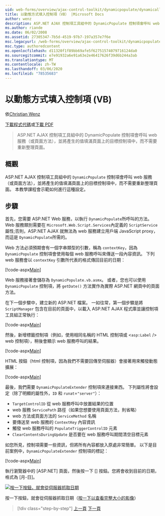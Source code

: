 ```yaml
---
uid: web-forms/overview/ajax-control-toolkit/dynamicpopulate/dynamically-populating-a-control-vb
title: 以動態方式填入控制項（VB） |Microsoft Docs
author: wenz
description: ASP.NET AJAX 控制項工具組中的 DynamicPopulate 控制項會呼叫 web 服務（或頁面方法），並將產生的值填滿至 t ... 的目標控制項
ms.author: riande
ms.date: 06/02/2008
ms.assetid: 27305347-7b5d-4519-97b7-197a357e7f6e
msc.legacyurl: /web-forms/overview/ajax-control-toolkit/dynamicpopulate/dynamically-populating-a-control-vb
msc.type: authoredcontent
ms.openlocfilehash: d11320f1f89bb69afe5f62751574079716124da0
ms.sourcegitcommit: e7e91932a6e91a63e2e46417626f39d6b244a3ab
ms.translationtype: MT
ms.contentlocale: zh-TW
ms.lasthandoff: 03/06/2020
ms.locfileid: "78535683"
---
```

# <a name="dynamically-populating-a-control-vb"></a>以動態方式填入控制項 (VB)

依[Christian Wenz](https://github.com/wenz)

[下載程式代碼](https://download.microsoft.com/download/d/8/f/d8f2f6f9-1b7c-46ad-9252-e1fc81bdea3e/dynamicpopulate0.vb.zip)或[下載 PDF](https://download.microsoft.com/download/b/6/a/b6ae89ee-df69-4c87-9bfb-ad1eb2b23373/dynamicpopulate0VB.pdf)

> ASP.NET AJAX 控制項工具組中的 DynamicPopulate 控制項會呼叫 web 服務（或頁面方法），並將產生的值填滿頁面上的目標控制項中，而不需要重新整理頁面。

## <a name="overview"></a>概觀

ASP.NET AJAX 控制項工具組中的 `DynamicPopulate` 控制項會呼叫 web 服務（或頁面方法），並將產生的值填滿頁面上的目標控制項中，而不需要重新整理頁面。 本教學課程會示範如何進行這種設定。

## <a name="steps"></a>步驟

首先，您需要 ASP.NET Web 服務，以執行 `DynamicPopulate`所呼叫的方法。 Web 服務類別需要在 `Microsoft.Web.Script.Services`內定義的 `ScriptService` 屬性;否則，ASP.NET AJAX 就無法為 web 服務建立用戶端 JavaScript proxy，而這是 `DynamicPopulate`所需的。

Web 方法必須預期會有一個字串類型的引數，稱為 `contextKey`，因為 `DynamicPopulate` 控制項會使用每個 web 服務呼叫來傳送一段內容資訊。 下列 web 服務會以 `contextKey` 引數所代表的格式傳回目前的日期：

[!code-aspx[Main](dynamically-populating-a-control-vb/samples/sample1.aspx)]

Web 服務接著會儲存為 `DynamicPopulate.vb.asmx`。 或者，您也可以使用 `DynamicPopulate` 控制項，將 `getDate()` 方法實作為實際 ASP.NET 網頁中的頁面方法。

在下一個步驟中，建立新的 ASP.NET 檔案。 一如往常，第一個步驟是將 `ScriptManager` 包含在目前的頁面中，以載入 ASP.NET AJAX 程式庫並讓控制項工具組正常執行：

[!code-aspx[Main](dynamically-populating-a-control-vb/samples/sample2.aspx)]

然後，新增標籤控制項（例如，使用相同名稱的 HTML 控制項或 &lt;`asp:Label` /&gt; web 控制項），稍後會顯示 web 服務呼叫的結果。

[!code-aspx[Main](dynamically-populating-a-control-vb/samples/sample3.aspx)]

HTML 按鈕（html 控制項，因為我們不需要回傳至伺服器）會接著用來觸發動態擴展：

[!code-aspx[Main](dynamically-populating-a-control-vb/samples/sample4.aspx)]

最後，我們需要 `DynamicPopulateExtender` 控制項來連接東西。 下列屬性將會設定（除了明顯的屬性外，`ID` 和 `runat`=`"server"`）：

- `TargetControlID` 從 web 服務呼叫中放置結果的位置
- web 服務 `ServicePath` 路徑（如果您想要使用頁面方法，則省略）
- web 方法或頁面方法的 `ServiceMethod` 名稱
- 要傳送至 web 服務的 `ContextKey` 內容資訊
- 觸發 web 服務呼叫的 `PopulateTriggerControlID` 元素
- `ClearContentsDuringUpdate` 是否要在 web 服務呼叫期間清空目標元素

如您所見，控制項需要一些資訊，但將所有內容都放入原處非常簡單。 以下是目前案例中，`DynamicPopulateExtender` 控制項的標記：

[!code-aspx[Main](dynamically-populating-a-control-vb/samples/sample5.aspx)]

執行瀏覽器中的 [ASP.NET] 頁面，然後按一下 [] 按鈕。您將會收到目前的日期，格式為 [月-日]。

[![按一下按鈕，就會從伺服器抓取日期](dynamically-populating-a-control-vb/_static/image2.png)](dynamically-populating-a-control-vb/_static/image1.png)

按一下按鈕，就會從伺服器抓取日期（[按一下以查看完整大小的影像](dynamically-populating-a-control-vb/_static/image3.png)）

> [!div class="step-by-step"]
> [上一頁](using-dynamicpopulate-with-a-user-control-and-javascript-cs.md)
> [下一頁](dynamically-populating-a-control-using-javascript-code-vb.md)
